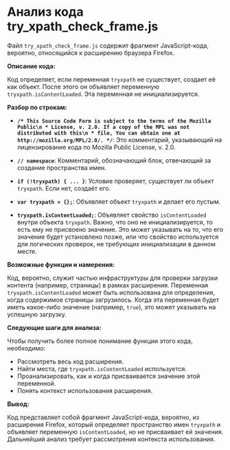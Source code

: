 # Анализ кода try_xpath_check_frame.js

Файл `try_xpath_check_frame.js` содержит фрагмент JavaScript-кода, вероятно, относящийся к расширению браузера Firefox.

**Описание кода:**

Код определяет, если переменная `tryxpath` не существует, создает её как объект. После этого он объявляет переменную `tryxpath.isContentLoaded`.  Эта переменная не инициализируется.

**Разбор по строкам:**

* **`/* This Source Code Form is subject to the terms of the Mozilla Public\n * License, v. 2.0. If a copy of the MPL was not distributed with this\n * file, You can obtain one at http://mozilla.org/MPL/2.0/. */`**:  Это комментарий, указывающий на лицензирование кода по Mozilla Public License, v. 2.0.

* **`// namespace`**: Комментарий, обозначающий блок, отвечающий за создание пространства имен.

* **`if (!tryxpath) { ... }`**: Условие проверяет, существует ли объект `tryxpath`. Если нет, создаёт его.

* **`var tryxpath = {};`**: Объявляет объект `tryxpath` и делает его пустым.

* **`tryxpath.isContentLoaded;`**: Объявляет свойство `isContentLoaded` внутри объекта `tryxpath`. Важно, что оно не инициализируется, то есть ему не присвоено значение.  Это может указывать на то, что его значение будет установлено позже, или что свойство используется для логических проверок, не требующих инициализации в данном месте.


**Возможные функции и намерения:**

Код, вероятно, служит частью инфраструктуры для проверки загрузки контента (например, страницы)  в рамках расширения. Переменная `tryxpath.isContentLoaded` может быть использована для определения, когда содержимое страницы загрузилось.  Когда эта переменная будет иметь какое-либо значение (например, `true`), это может указывать на успешную загрузку.


**Следующие шаги для анализа:**

Чтобы получить более полное понимание функции этого кода, необходимо:

* Рассмотреть весь код расширения.
* Найти места, где `tryxpath.isContentLoaded` используется.
* Проанализировать, как и когда присваивается значение этой переменной.
* Понять контекст использования расширения.


**Вывод:**

Код представляет собой фрагмент JavaScript-кода, вероятно, из расширения Firefox, который определяет пространство имен `tryxpath` и объявляет переменную `isContentLoaded`, но не присваивает ей значения. Дальнейший анализ требует рассмотрения контекста использования.